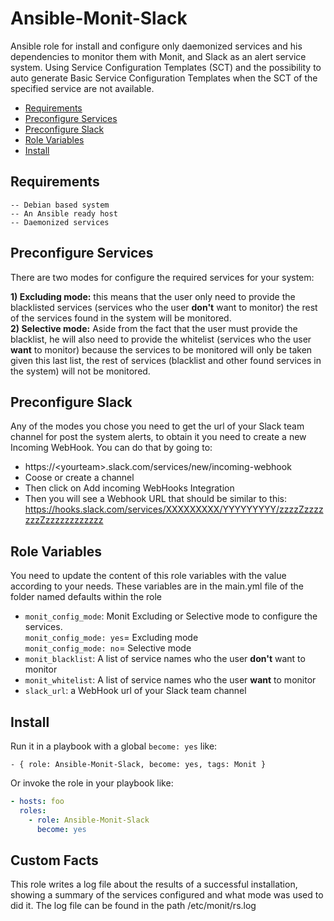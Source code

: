 # Ansible-Monit-Slack

Ansible role for install and configure only daemonized services and his dependencies to monitor them with Monit, and Slack as an alert service system. Using Service Configuration Templates (SCT) and the possibility to auto generate Basic Service Configuration Templates when the SCT of the specified service are not available.

* [Requirements](#requirements)
* [Preconfigure Services](#preconfigure-services)
* [Preconfigure Slack](#preconfigure-slack)
* [Role Variables](#role-variables)
* [Install](#install)


## Requirements

    -- Debian based system
    -- An Ansible ready host
    -- Daemonized services

## Preconfigure Services

There are two modes for configure the required services for your system:

**1) Excluding mode:** this means that the user only need to provide the blacklisted services (services who the user **don't** want to monitor) the rest of the services found in the system will be monitored.  
**2) Selective mode:** Aside from the fact that the user must provide the blacklist, he will also need to provide the whitelist (services who the user **want** to monitor) because the services to be monitored will only be taken given this last list, the rest of services (blacklist and other found services in the system) will not be monitored.

## Preconfigure Slack

Any of the modes you chose you need to get the url of your Slack team channel for post the system alerts,  to obtain it you need to create a new Incoming WebHook. You can do that by going to: 
* https://\<yourteam\>.slack.com/services/new/incoming-webhook
* Coose or create a channel
* Then click on Add incoming WebHooks Integration
* Then you will see a Webhook URL that should be similar to this: https://hooks.slack.com/services/XXXXXXXXX/YYYYYYYYY/zzzzZzzzzzzzZzzzzzzzzzzzz


## Role Variables
You need to update the content of this role variables with the value according to your needs. These variables are in the main.yml file of the folder named defaults within the role
* `monit_config_mode`: Monit Excluding or Selective mode to configure the services.  
 `monit_config_mode: yes`= Excluding mode  
 `monit_config_mode: no`= Selective mode
* `monit_blacklist`: A list of service names who the user **don't** want to monitor
* `monit_whitelist`: A list of service names who the user **want** to monitor
* `slack_url`: a WebHook url of your Slack team channel

## Install

Run it in a playbook with a global `become: yes` like: 

    - { role: Ansible-Monit-Slack, become: yes, tags: Monit }

Or invoke the role in your playbook like:
```yaml
- hosts: foo
  roles:
    - role: Ansible-Monit-Slack
      become: yes
```
## Custom Facts

This role writes a log file about the results of a successful installation, showing a summary of the services configured and what mode was used to did it. The log file can be found in the path /etc/monit/rs.log
